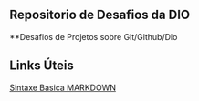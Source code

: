 ## Repositorio de Desafios da DIO
**Desafios de Projetos sobre Git/Github/Dio

## Links Úteis
[Sintaxe Basica MARKDOWN](https://www.markdownguide.org/)
